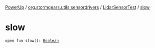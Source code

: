 [PowerUp](../../index.md) / [org.stormgears.utils.sensordrivers](../index.md) / [LidarSensorTest](index.md) / [slow](./slow.md)

# slow

`open fun slow(): `[`Boolean`](https://kotlinlang.org/api/latest/jvm/stdlib/kotlin/-boolean/index.html)